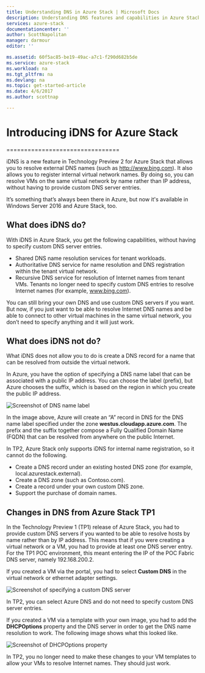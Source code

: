 ```yaml
---
title: Understanding DNS in Azure Stack | Microsoft Docs
description: Understanding DNS features and capabilities in Azure Stack
services: azure-stack
documentationcenter: ''
author: ScottNapolitan
manager: darmour
editor: ''

ms.assetid: 60f5ac85-be19-49ac-a7c1-f290d682b5de
ms.service: azure-stack
ms.workload: na
ms.tgt_pltfrm: na
ms.devlang: na
ms.topic: get-started-article
ms.date: 4/6/2017
ms.author: scottnap

---
```

# Introducing iDNS for Azure Stack
================================

iDNS is a new feature in Technology Preview 2 for Azure Stack that
allows you to resolve external DNS names (such as http://www.bing.com).
It also allows you to register internal virtual network names. By doing so,
you can resolve VMs on the same virtual network by name rather than IP address,
without having to provide custom DNS server entries.

It’s something that’s always been there in Azure, but now it's available in Windows Server 2016 and Azure Stack, too.

## What does iDNS do?
With iDNS in Azure Stack, you get the following capabilities, without
having to specify custom DNS server entries.

* Shared DNS name resolution services for tenant workloads.
* Authoritative DNS service for name resolution and DNS registration within the tenant virtual network.
* Recursive DNS service for resolution of Internet names from tenant VMs. Tenants no longer need to specify custom DNS entries to resolve Internet names (for example, www.bing.com).

You can still bring your own DNS and use custom DNS servers
if you want. But now, if you just want to be able to resolve Internet DNS
names and be able to connect to other virtual machines in the same
virtual network, you don’t need to specify anything and it will just
work.

## What does iDNS not do?
What iDNS does not allow you to do is create a
DNS record for a name that can be resolved from outside the virtual
network.

In Azure, you have the option of specifying a DNS name label that
can be associated with a public IP address. You can choose the label
(prefix), but Azure chooses the suffix, which is based on the region in
which you create the public IP address.

![Screenshot of DNS name label](media/azure-stack-understanding-dns-in-tp2/image3.png)

In the image above, Azure will create an “A” record in DNS for the DNS
name label specified under the zone **westus.cloudapp.azure.com**. The
prefix and the suffix together compose a Fully Qualified Domain Name
(FQDN) that can be resolved from anywhere on the public Internet.

In TP2, Azure Stack only supports iDNS for internal name
registration, so it cannot do the following.

* Create a DNS record under an existing hosted DNS zone (for example,
  local.azurestack.external).
* Create a DNS zone (such as Contoso.com).
* Create a record under your own custom DNS zone.
* Support the purchase of domain names.

## Changes in DNS from Azure Stack TP1
In the Technology Preview 1 (TP1) release of Azure Stack, you had to
provide custom DNS servers if you wanted to be able to resolve hosts by
name rather than by IP address. This means that if you were creating a
virtual network or a VM, you had to provide at least one DNS server
entry. For the TP1 POC environment, this meant entering the IP of
the POC Fabric DNS server, namely 192.168.200.2.

If you created a VM via the portal, you had to select **Custom
DNS** in the virtual network or ethernet adapter settings.

![Screenshot of specifying a custom DNS server](media/azure-stack-understanding-dns-in-tp2/image1.png)

In TP2, you can select Azure DNS and do not need to specify custom DNS
server entries.

If you created a VM via a template with your own image, you
had to add the **DHCPOptions** property and the DNS server in order to
get the DNS name resolution to work. The following image shows what this looked like.

![Screenshot of DHCPOptions property](media/azure-stack-understanding-dns-in-tp2/image2.png)

In TP2, you no longer need to make these changes to your VM templates to
allow your VMs to resolve Internet names. They should just work.

